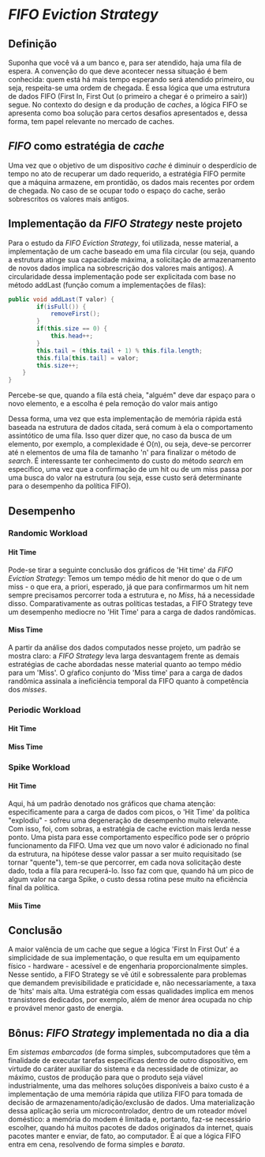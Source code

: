 # _FIFO Eviction Strategy_

## Definição
 Suponha que você vá a um banco e, para ser atendido, haja uma fila de espera. A convenção do que deve acontecer nessa situação é bem conhecida: quem está há mais tempo esperando será atendido primeiro, ou seja, respeita-se uma ordem de chegada. É essa lógica que uma estrutura de dados FIFO (First In, First Out (o primeiro a chegar é o primeiro a sair)) segue. No contexto do design e da produção de _caches_, a lógica FIFO se apresenta como boa solução para certos desafios apresentados e, dessa forma, tem papel relevante no mercado de caches.

## _FIFO_ como estratégia de _cache_
 Uma vez que o objetivo de um dispositivo _cache_ é diminuir o desperdício de tempo no ato de recuperar um dado requerido, a estratégia FIFO permite que a máquina armazene, em prontidão, os dados mais recentes por ordem de chegada. No caso de se ocupar todo o espaço do cache, serão sobrescritos os valores mais antigos. 

## Implementação da _FIFO Strategy_ neste projeto
 Para o estudo da _FIFO Eviction Strategy_, foi utilizada, nesse material, a implementação de um cache baseado em uma fila circular (ou seja, quando a estrutura atinge sua capacidade máxima, a solicitação de armazenamento de novos dados implica na sobrescrição dos valores mais antigos). A circularidade dessa implementação pode ser explicitada com base no método addLast (função comum a implementações de filas):
```Java
public void addLast(T valor) {
        if(isFull()) {
            removeFirst();
        }
        if(this.size == 0) {
            this.head++;
        }
        this.tail = (this.tail + 1) % this.fila.length;
        this.fila[this.tail] = valor;
        this.size++;
    }
}
```
 Percebe-se que, quando a fila está cheia, "alguém" deve dar espaço para o novo elemento, e a escolha é pela remoção do valor mais antigo

 Dessa forma, uma vez que esta implementação de memória rápida está baseada na estrutura de dados citada, será comum à ela o comportamento assintótico de uma fila. Isso quer dizer que, no caso da busca de um elemento, por exemplo, a complexidade é O(n), ou seja, deve-se percorrer até n elementos de uma fila de tamanho 'n' para finalizar o método de _search_. É interessante ter conhecimento do custo do método _search_ em específico, uma vez que a confirmação de um hit ou de um miss passa por uma busca do valor na estrutura (ou seja, esse custo será determinante para o desempenho da política FIFO).

## Desempenho 

### Randomic Workload

#### Hit Time
 Pode-se tirar a seguinte conclusão dos gráficos de 'Hit time' da _FIFO Eviction Strategy_: Temos um tempo médio de hit menor do que o de um miss - o que era, a priori, esperado, já que para confirmarmos um hit nem sempre precisamos percorrer toda a estrutura e, no _Miss_, há a necessidade disso. Comparativamente as outras políticas testadas, a FIFO Strategy teve um desempenho mediocre no 'Hit Time' para a carga de dados randômicas. 

#### Miss Time
  A partir da análise dos dados computados nesse projeto, um padrão se mostra claro: a _FIFO Strategy_ leva larga desvantagem frente as demais estratégias de cache abordadas nesse material quanto ao tempo médio para um 'Miss'. O gŕafico conjunto do 'Miss time' para a carga de dados randõmica assinala a ineficiência temporal da FIFO quanto à competência dos *misses*.

### Periodic Workload

#### Hit Time

 
#### Miss Time

### Spike Workload

#### Hit Time

 Aqui, há um padrão denotado nos gráficos que chama atenção: especificamente para a carga de dados com picos, o 'Hit Time' da política "explodiu" - sofreu uma degeneração de desempenho muito relevante. Com isso, foi, com sobras, a estratégia de cache eviction mais lerda nesse ponto. Uma pista para esse comportamento específico pode ser o próprio funcionamento da FIFO. Uma vez que um novo valor é adicionado no final da estrutura, na hipótese desse valor passar a ser muito requisitado (se tornar "quente"), tem-se que percorrer, em cada nova solicitação deste dado, toda a fila para recuperá-lo. Isso faz com que, quando há um pico de algum valor na carga Spike, o custo dessa rotina pese muito na eficiência final da política.
 
#### Miis Time


## Conclusão
 A maior valência de um cache que segue a lógica 'First In First Out' é a simplicidade de sua implementação, o que resulta em um equipamento físico - hardware - acessível e de engenharia proporcionalmente simples. Nesse sentido, a FIFO Strategy se vê útil e sobressalente para problemas que demandem previsibilidade e praticidade e, não necessariamente, a taxa de 'hits' mais alta. Uma estratégia com essas qualidades implica em menos transistores dedicados, por exemplo, além de menor área ocupada no chip e provável menor gasto de energia. 

 ## Bônus: _FIFO Strategy_ implementada no dia a dia
  Em *sistemas embarcados* (de forma simples, subcomputadores que têm a finalidade de executar tarefas específicas dentro de outro dispositivo, em virtude do caráter auxiliar do sistema e da necessidade de otimizar, ao máximo, custos de produção para que o produto seja viável industrialmente, uma das melhores soluções disponíveis a baixo custo é a implementação de uma memória rápida que utiliza FIFO para tomada de decisão de armazenamento/adição/exclusão de dados. Uma materialização dessa aplicação seria um microcontrolador, dentro de um roteador móvel doméstico: a memória do modem é limitada e, portanto, faz-se necessário escolher, quando há muitos pacotes de dados originados da internet, quais pacotes manter e enviar, de fato, ao computador. É aí que a lógica FIFO entra em cena, resolvendo de forma simples e _barata_.
